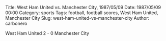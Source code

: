 Title: West Ham United vs. Manchester City, 1987/05/09
Date: 1987/05/09 00:00
Category: sports
Tags: football, football scores, West Ham United, Manchester City
Slug: west-ham-united-vs-manchester-city
Author: carbonero


West Ham United 2 - 0 Manchester City
